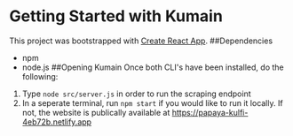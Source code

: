 # Getting Started with Kumain
This project was bootstrapped with [Create React App](https://github.com/facebook/create-react-app).
##Dependencies
- npm
- node.js
##Opening Kumain
Once both CLI's have been installed, do the following:
1. Type `node src/server.js` in order to run the scraping endpoint
2. In a seperate terminal, run `npm start` if you would like to run it locally. If not, the website is publically available at https://papaya-kulfi-4eb72b.netlify.app


